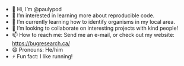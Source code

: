 - 👋 Hi, I’m @paulypod
- 👀 I’m interested in learning more about reproducible code.
- 🌱 I’m currently learning how to identify organisms in my local area.
- 💞️ I’m looking to collaborate on interesting projects with kind people!
- 📫 How to reach me: Send me an e-mail, or check out my website: https://bugresearch.ca/
- 😄 Pronouns: He/him
- ⚡ Fun fact: I like running!

<!---
paulypod/paulypod is a ✨ special ✨ repository because its `README.md` (this file) appears on your GitHub profile.
You can click the Preview link to take a look at your changes.
--->

